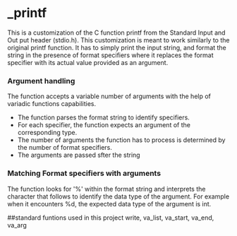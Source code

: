 # _printf

This is a customization of the C function printf from the Standard Input and Out put header (stdio.h). This customization is meant to work similarly to the original printf function. It has to simply print the input string, and format the string in the presence of format specifiers where it replaces the format specifier with its actual value provided as an argument.

### Argument handling
The function accepts a variable number of arguments with the help of variadic functions capabilities.
- The function parses the format string to identify specifiers.
- For each specifier, the function expects an argument of the corresponding type.
- The number of arguments the function has to process is determined by the number of format specifiers.
- The arguments are passed sfter the string

### Matching Format specifiers with arguments
The function looks for '%' within the format string and interprets the character that follows to identify the data type of the argument.
For example when it encounters %d, the expected data type of the argument is int.


##standard funtions used in this project
 write, va_list, va_start, va_end, va_arg

